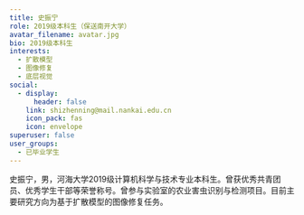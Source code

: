 ```yaml
---
title: 史振宁
role: 2019级本科生（‌保送南开大学）
avatar_filename: avatar.jpg
bio: 2019级本科生
interests:
  - 扩散模型
  - 图像修复
  - 底层视觉
social:
  - display:
      header: false
    link: shizhenning@mail.nankai.edu.cn
    icon_pack: fas
    icon: envelope
superuser: false
user_groups:
  - 已毕业学生
---
```

史振宁，男，河海大学2019级计算机科学与技术专业本科生。曾获优秀共青团员、优秀学生干部等荣誉称号。曾参与实验室的农业害虫识别与检测项目。目前主要研究方向为基于扩散模型的图像修复任务。